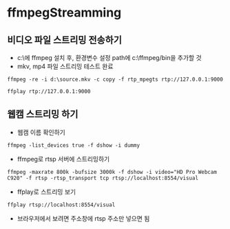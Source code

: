 # ffmpegStreamming

## 비디오 파일 스트리밍 전송하기  
- c:\에 ffmpeg 설치 후, 환경변수 설정 path에 c:\ffmpeg/bin을 추가할 것
- mkv, mp4 파일 스트리밍 테스트 완료  

```
ffmpeg -re -i d:\source.mkv -c copy -f rtp_mpegts rtp://127.0.0.1:9000

```

```
ffplay rtp://127.0.0.1:9000

```


## 웹캠 스트리밍 하기  
- 웹캠 이름 확인하기  

```
ffmpeg -list_devices true -f dshow -i dummy  

```

- ffmpeg로 rtsp 서버에 스트리밍하기  

```
ffmpeg -maxrate 800k -bufsize 3000k -f dshow -i video="HD Pro Webcam C920" -f rtsp -rtsp_transport tcp rtsp://localhost:8554/visual

```

- ffplay로 스트리밍 보기  

```
ffplay rtsp://localhost:8554/visual

```

- 브라우저에서 보려면 주소창에 rtsp 주소만 넣으면 됨  
